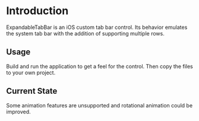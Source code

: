 # Introduction

ExpandableTabBar is an iOS custom tab bar control. Its behavior emulates
the system tab bar with the addition of supporting multiple rows.

## Usage

Build and run the application to get a feel for the control. Then
copy the files to your own project.

## Current State

Some animation features are unsupported and rotational animation could
be improved.
